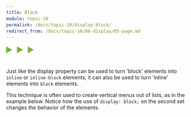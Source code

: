 ```yaml
---
title: Block
module: topic-10
permalink: /docs/topic-10/display-block/
redirect_from: /docs/topic-10/06-display/05-page.md
---
```


<img src="./../../../img/arrow-divider.svg" style="width: 75px; border: none; margin: 0px 0 20px 0" />

Just like the display property can be used to turn 'block' elements into `inline` or `inline-block` elements, it can also be used to turn 'inline' elements into `block` elements.

This technique is often used to create vertical menus out of lists, as in the example below. Notice how the use of `display: block;` on the second set changes the behavior of the elements.

<div class="codepen-embed">
  <p data-height="600" data-theme-id="30567" data-slug-hash="ZaLqJN" data-default-tab="css,result" data-user="Media-Ed-Online" data-embed-version="2" data-pen-title="[Topic-09] Display, Pt. 3" class="codepen"></p>
</div>
